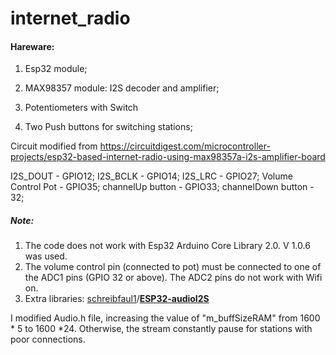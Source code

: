 # internet_radio

#### Hareware:

1. Esp32 module;
2. MAX98357 module: I2S decoder and amplifier;

3. Potentiometers with Switch 
4. Two Push buttons for switching stations;

Circuit modified from https://circuitdigest.com/microcontroller-projects/esp32-based-internet-radio-using-max98357a-i2s-amplifier-board

I2S_DOUT  -  GPIO12; 
I2S_BCLK  -  GPIO14; 
I2S_LRC  -  GPIO27; 
Volume Control Pot  -  GPIO35; 
channelUp button  -  GPIO33; 
channelDown button  -  32; 

##### Note:

1. The code does not work with Esp32 Arduino Core Library 2.0. V 1.0.6 was used.
2. The volume control pin (connected to pot) must be connected to one of the ADC1 pins (GPIO 32 or above). The ADC2 pins do not work with Wifi on.
3. Extra libraries: [schreibfaul1](https://github.com/schreibfaul1)/**[ESP32-audioI2S](https://github.com/schreibfaul1/ESP32-audioI2S)**

I modified Audio.h file, increasing the value of "m_buffSizeRAM"  from 1600 * 5 to 1600 *24. Otherwise, the stream constantly pause for stations with poor connections.
